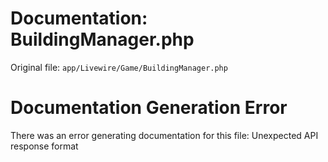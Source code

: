 # Documentation: BuildingManager.php

Original file: `app/Livewire/Game/BuildingManager.php`

# Documentation Generation Error

There was an error generating documentation for this file: Unexpected API response format